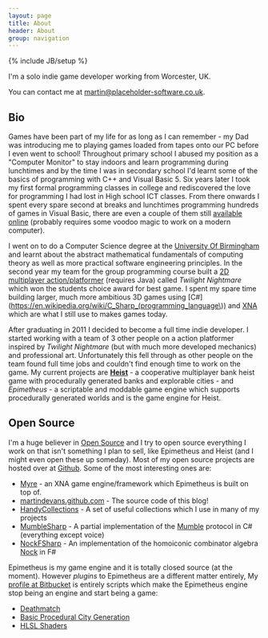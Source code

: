 ```yaml
---
layout: page
title: About 
header: About
group: navigation
---
```

{% include JB/setup %}

I'm a solo indie game developer working from Worcester, UK.  

You can contact me at <a href="mailto:martin@placeholder-software.co.uk">martin@placeholder-software.co.uk</a>.

## Bio

Games have been part of my life for as long as I can remember - my Dad was introducing me to playing games loaded from tapes onto our PC before I even went to school! Throughout primary school I abused my position as a "Computer Monitor" to stay indoors and learn programming during lunchtimes and by the time I was in secondary school I'd learnt some of the basics of programming with C++ and Visual Basic 5. Six years later I took my first formal programming classes in college and rediscovered the love for programming I had lost in High school ICT classes. From there onwards I spent every spare second at breaks and lunchtimes programming hundreds of games in Visual Basic, there are even a couple of them still [available](http://static.placeholder-software.co.uk/AsteroidsII.zip) [online](http://static.placeholder-software.co.uk/Platformer.rar) (probably requires some voodoo magic to work on a modern computer).

I went on to do a Computer Science degree at the [University Of Birmingham](https://www.cs.bham.ac.uk/) and learnt about the abstract mathematical fundamentals of computing theory as well as more practical software engineering principles. In the second year my team for the group programming course built a [2D multiplayer action/platformer](http://static.placeholder-software.co.uk/TwilightNightmare.rar) (requires Java) called *Twilight Nightmare* which won the students choice award for best game. I spent my spare time building larger, much more ambitious 3D games using [C#](https://en.wikipedia.org/wiki/C_Sharp_(programming_language\)) and [XNA](https://en.wikipedia.org/wiki/Microsoft_XNA) which are what I still use to makes games today.

After graduating in 2011 I decided to become a full time indie developer. I started working with a team of 3 other people on a action platformer inspired by *Twilight Nightmare* (but with much more developed mechanics) and professional art. Unfortunately this fell through as other people on the team found full time jobs and couldn't find enough time to work on the game. My current projects are [**Heist**](http://placeholder-software.co.uk/) - a cooperative multiplayer bank heist game with procedurally generated banks and explorable cities - and _Epimetheus_ - a scriptable and moddable game engine which supports procedurally generated worlds and is the game engine for Heist.

## Open Source

I'm a huge believer in [Open Source](https://en.wikipedia.org/wiki/Open_source) and I try to open source everything I work on that isn't something I plan to sell, like Epimetheus and Heist (and I might even open these up someday). Most of my open source projects are hosted over at [Github](https://github.com/martindevans?tab=repositories). Some of the most interesting ones are:

 - [Myre](https://github.com/martindevans/Myre) - an XNA game engine/framework which Epimetheus is built on top of.
 - [martindevans.github.com](https://github.com/martindevans/martindevans.github.com) - The source code of this blog!
 - [HandyCollections](https://github.com/martindevans/HandyCollections) - A set of useful collections which I use in many of my projects
 - [MumbleSharp](https://github.com/martindevans/MumbleSharp) - A partial implementation of the [Mumble](http://mumble.sourceforge.net/) protocol in C# (everything except voice)
 - [NockFSharp](https://github.com/martindevans/NockFSharp) - An implementation of the homoiconic combinator algebra [Nock](http://urbit.org/) in F#
 
Epimetheus is my game engine and it is totally closed source (at the moment). However *plugins* to Epimetheus are a different matter entirely, My [profile at Bitbucket](https://bitbucket.org/martindevans) is entirely scripts which make the Epimetheus engine stop being an engine and start being a game:

 - [Deathmatch](https://bitbucket.org/martindevans/deathmatch-gamemode)
 - [Basic Procedural City Generation](https://bitbucket.org/martindevans/base-citygeneration)
 - [HLSL Shaders](https://bitbucket.org/martindevans/default-shaders)
